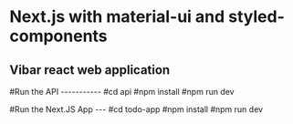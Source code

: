 # Next.js with material-ui and styled-components

## Vibar react web application

#Run the API -----------
#cd api
#npm install
#npm run dev

#Run the Next.JS App ---
#cd todo-app
#npm install
#npm run dev
